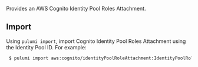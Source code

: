 Provides an AWS Cognito Identity Pool Roles Attachment.


## Import

Using `pulumi import`, import Cognito Identity Pool Roles Attachment using the Identity Pool ID. For example:

```sh
 $ pulumi import aws:cognito/identityPoolRoleAttachment:IdentityPoolRoleAttachment example us-west-2:b64805ad-cb56-40ba-9ffc-f5d8207e6d42
```
 